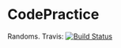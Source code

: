 # CodePractice

Randoms. Travis: [![Build Status](https://travis-ci.org/petreturcu/CodePractice.svg?branch=master)](https://travis-ci.org/petreturcu/CodePractice)
